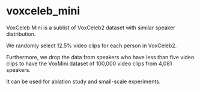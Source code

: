 # voxceleb_mini

VoxCeleb Mini is a sublist of VoxCeleb2 dataset with similar speaker distribution.

We randomly select 12.5\% video clips for each person in VoxCeleb2. 

Furthermore, we drop the data from speakers who have less than five video clips to have the VoxMini dataset of 100,000 video clips from 4,081 speakers. 

It can be used for ablation study and small-scale experiments.
